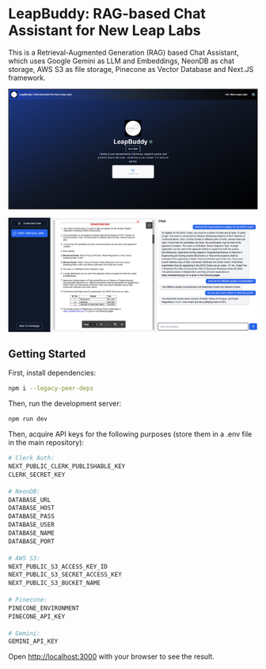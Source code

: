 # LeapBuddy: RAG-based Chat Assistant for New Leap Labs

This is a Retrieval-Augmented Generation (RAG) based Chat Assistant, which uses Google Gemini as LLM and Embeddings, NeonDB as chat storage, AWS S3 as file storage, Pinecone as Vector Database and Next.JS framework.

![LeapBuddy](LeapBuddy.png)

![Chat Page](chat.png)



## Getting Started

First, install dependencies:

```bash
npm i --legacy-peer-deps
```

Then, run the development server:
```bash
npm run dev
```
Then, acquire API keys for the following purposes (store them in a .env file in the main repository):
```bash
# Clerk Auth:
NEXT_PUBLIC_CLERK_PUBLISHABLE_KEY
CLERK_SECRET_KEY

# NeonDB: 
DATABASE_URL
DATABASE_HOST
DATABASE_PASS
DATABASE_USER
DATABASE_NAME
DATABASE_PORT

# AWS S3: 
NEXT_PUBLIC_S3_ACCESS_KEY_ID
NEXT_PUBLIC_S3_SECRET_ACCESS_KEY
NEXT_PUBLIC_S3_BUCKET_NAME

# Pinecone: 
PINECONE_ENVIRONMENT
PINECONE_API_KEY

# Gemini: 
GEMINI_API_KEY
```

Open [http://localhost:3000](http://localhost:3000) with your browser to see the result.



